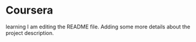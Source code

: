 # Coursera
learning
I am editing the README file. Adding some more details about the project description.
